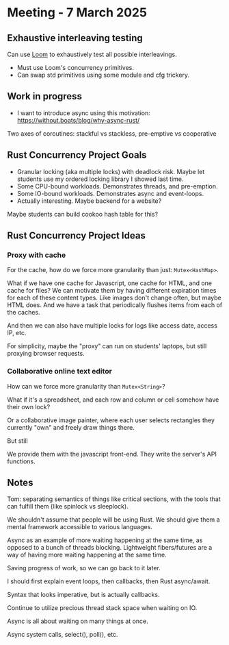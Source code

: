 # Meeting - 7 March 2025

## Exhaustive interleaving testing

Can use [Loom](https://docs.rs/loom/) to exhaustively test all possible interleavings.
- Must use Loom's concurrency primitives.
- Can swap std primitives using some module and cfg trickery.

## Work in progress

- I want to introduce async using this motivation: https://without.boats/blog/why-async-rust/

Two axes of coroutines: stackful vs stackless, pre-emptive vs cooperative

## Rust Concurrency Project Goals

- Granular locking (aka multiple locks) with deadlock risk.
    Maybe let students use my ordered locking library I showed last time.
- Some CPU-bound workloads. Demonstrates threads, and pre-emption.
- Some IO-bound workloads. Demonstrates async and event-loops.
- Actually interesting. Maybe backend for a website?

Maybe students can build cookoo hash table for this?

## Rust Concurrency Project Ideas

### Proxy with cache


For the cache, how do we force more granularity than just: `Mutex<HashMap>`. 

What if we have one cache for Javascript, one cache for HTML, and one cache for files?
We can motivate them by having different expiration times for each of these content types.
Like images don't change often, but maybe HTML does.
And we have a task that periodically flushes items from each of the caches.

And then we can also have multiple locks for logs like access date, access IP, etc.

For simplicity, maybe the "proxy" can run on students' laptops, but still proxying browser requests.


### Collaborative online text editor

How can we force more granularity than `Mutex<String>`?

What if it's a spreadsheet, and each row and column or cell somehow have their own lock?

Or a collaborative image painter, where each user selects rectangles they currently "own" and freely draw things there.

But still 

We provide them with the javascript front-end. They write the server's API functions.

## Notes

Tom: separating semantics of things like critical sections, with the tools that can fulfill them (like spinlock vs sleeplock).

We shouldn't assume that people will be using Rust.
We should give them a mental framework accessible to various languages.

Async as an example of more waiting happening at the same time, as opposed to a bunch of threads blocking.
Lightweight fibers/futures are a way of having more waiting happening at the same time.

Saving progress of work, so we can go back to it later.

I should first explain event loops, then callbacks, then Rust async/await.

Syntax that looks imperative, but is actually callbacks.

Continue to utilize precious thread stack space when waiting on IO.

Async is all about waiting on many things at once.

Async system calls, select(), poll(), etc.